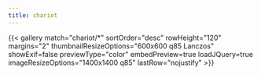 ```yaml
---
title: chariot
---
```


{{< gallery match="chariot/*" sortOrder="desc" rowHeight="120" margins="2" thumbnailResizeOptions="600x600 q85 Lanczos" showExif=false previewType="color" embedPreview=true loadJQuery=true imageResizeOptions="1400x1400 q85" lastRow="nojustify" >}}